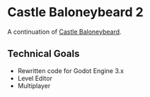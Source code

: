 # Castle Baloneybeard 2
A continuation of [Castle Baloneybeard](https://gamejolt.com/games/castle-baloneybeard/196758).

## Technical Goals
- Rewritten code for Godot Engine 3.x
- Level Editor
- Multiplayer
